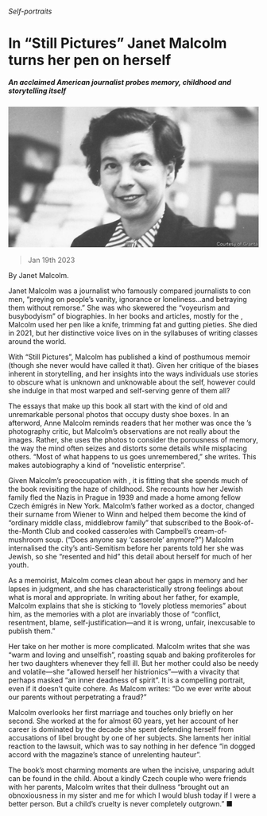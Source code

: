 ###### Self-portraits

# In “Still Pictures” Janet Malcolm turns her pen on herself 

##### An acclaimed American journalist probes memory, childhood and storytelling itself 

![image](images/20230121_CUP509.jpg) 

> Jan 19th 2023 

By Janet Malcolm. 

Janet Malcolm was a journalist who famously compared journalists to con men, “preying on people’s vanity, ignorance or loneliness…and betraying them without remorse.” She was  who skewered the “voyeurism and busybodyism” of biographies. In her books and articles, mostly for the , Malcolm used her pen like a knife, trimming fat and gutting pieties. She died in 2021, but her distinctive voice lives on in the syllabuses of writing classes around the world. 

With “Still Pictures”, Malcolm has published a kind of posthumous memoir (though she never would have called it that). Given her critique of the biases inherent in storytelling, and her insights into the ways individuals use stories to obscure what is unknown and unknowable about the self, however could she indulge in that most warped and self-serving genre of them all? 

The essays that make up this book all start with the kind of old and unremarkable personal photos that occupy dusty shoe boxes. In an afterword, Anne Malcolm reminds readers that her mother was once the ’s photography critic, but Malcolm’s observations are not really about the images. Rather, she uses the photos to consider the porousness of memory, the way the mind often seizes and distorts some details while misplacing others. “Most of what happens to us goes unremembered,” she writes. This makes autobiography a kind of “novelistic enterprise”.

Given Malcolm’s preoccupation with , it is fitting that she spends much of the book revisiting the haze of childhood. She recounts how her Jewish family fled the Nazis in Prague in 1939 and made a home among fellow Czech émigrés in New York. Malcolm’s father worked as a doctor, changed their surname from Wiener to Winn and helped them become the kind of “ordinary middle class, middlebrow family” that subscribed to the Book-of-the-Month Club and cooked casseroles with Campbell’s cream-of-mushroom soup. (“Does anyone say ‘casserole’ anymore?”) Malcolm internalised the city’s anti-Semitism before her parents told her she was Jewish, so she “resented and hid” this detail about herself for much of her youth.

As a memoirist, Malcolm comes clean about her gaps in memory and her lapses in judgment, and she has characteristically strong feelings about what is moral and appropriate. In writing about her father, for example, Malcolm explains that she is sticking to “lovely plotless memories” about him, as the memories with a plot are invariably those of “conflict, resentment, blame, self-justification—and it is wrong, unfair, inexcusable to publish them.”

Her take on her mother is more complicated. Malcolm writes that she was “warm and loving and unselfish”, roasting squab and baking profiteroles for her two daughters whenever they fell ill. But her mother could also be needy and volatile—she “allowed herself her histrionics”—with a vivacity that perhaps masked “an inner deadness of spirit”. It is a compelling portrait, even if it doesn’t quite cohere. As Malcom writes: “Do we ever write about our parents without perpetrating a fraud?”

Malcolm overlooks her first marriage and touches only briefly on her second. She worked at the  for almost 60 years, yet her account of her career is dominated by the decade she spent defending herself from accusations of libel brought by one of her subjects. She laments her initial reaction to the lawsuit, which was to say nothing in her defence “in dogged accord with the magazine’s stance of unrelenting hauteur”.

The book’s most charming moments are when the incisive, unsparing adult can be found in the child. About a kindly Czech couple who were friends with her parents, Malcolm writes that their dullness “brought out an obnoxiousness in my sister and me for which I would blush today if I were a better person. But a child’s cruelty is never completely outgrown.” ■


